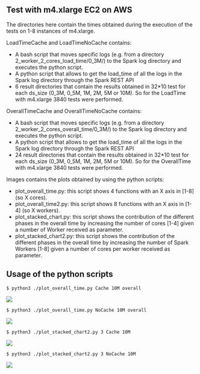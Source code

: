 ## Test with m4.xlarge EC2 on AWS

The directories here contain the times obtained during the execution of the tests on 1-8 instances of m4.xlarge.

LoadTimeCache and LoadTimeNoCache contains:
* A bash script that moves specific logs (e.g. from a directory 2_worker_2_cores_load_time/0_3M/) to the Spark log directory and executes the python script.
* A python script that allows to get the load_time of all the logs in the Spark log directory through the Spark REST API
* 6 result directories that contain the results obtained in 32*10 test for each ds_size (0_3M, 0_5M, 1M, 2M, 5M or 10M). So for the LoadTime with m4.xlarge 3840 tests were performed.


OverallTimeCache and OverallTimeNoCache contains:
* A bash script that moves specific logs (e.g. from a directory 2_worker_2_cores_overall_time/0_3M/) to the Spark log directory and executes the python script.
* A python script that allows to get the load_time of all the logs in the Spark log directory through the Spark REST API
* 24 result directories that contain the results obtained in 32*10 test for each ds_size (0_3M, 0_5M, 1M, 2M, 5M or 10M). So for the OverallTime with m4.xlarge 3840 tests were performed.


Images contains the plots obtained by using the python scripts:
- plot_overall_time.py: this script shows 4 functions with an X axis in [1-8] (so X cores).
- plot_overall_time2.py: this script shows 8 functions with an X axis in [1-4] (so X workers).
- plot_stacked_chart.py: this script shows the contribution of the different phases in the overall time by increasing the number of cores [1-4] given a number of Worker received as parameter.
- plot_stacked_chart2.py: this script shows the contribution of the different phases in the overall time by increasing the number of Spark Workers [1-8] given a number of cores per worker received as parameter.

## Usage of the python scripts


`$ python3 ./plot_overall_time.py Cache 10M overall` 

![](https://github.com/StevenSalazarM/Apache-Spark-Scalability-Analysis/blob/master/test_m4_xlarge/Images/overall_time_10M_cache.png)


`$ python3 ./plot_overall_time.py NoCache 10M overall` 

![](https://github.com/StevenSalazarM/Apache-Spark-Scalability-Analysis/blob/master/test_m4_xlarge/Images/overall_time_10M_no_cache.png)


`$ python3 ./plot_stacked_chart2.py 3 Cache 10M` 

![](https://github.com/StevenSalazarM/Apache-Spark-Scalability-Analysis/blob/master/test_m4_xlarge/Images/prova_contrib2/contrib_y_workers_3_cores_cache.png)

`$ python3 ./plot_stacked_chart2.py 3 NoCache 10M` 

![](https://github.com/StevenSalazarM/Apache-Spark-Scalability-Analysis/blob/master/test_m4_xlarge/Images/prova_contrib2/contrib_y_workers_3_cores_no_cache.png)

